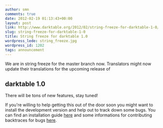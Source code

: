 ```yaml
---
author: smn
comments: true
date: 2012-02-19 01:13:43+00:00
layout: post
link: http://www.darktable.org/2012/02/string-freeze-for-darktable-1-0/
slug: string-freeze-for-darktable-1-0
title: String freeze for darktable 1.0
wordpress_lede: string_freeze.jpg
wordpress_id: 1202
tags: announcement
---
```


We are in string freeze for the master branch now. Translators might now update their translations for the upcoming release of

## darktable 1.0

There will be tons of new features, stay tuned!

If you're willing to help getting this out of the door soon you might want to install the development version and help out to track down some bugs. You can find an installation guide [here]({filename}/pages/install.md#git-version) and some informations for contributing backtraces for bugs [here]({filename}/pages/development.md).
